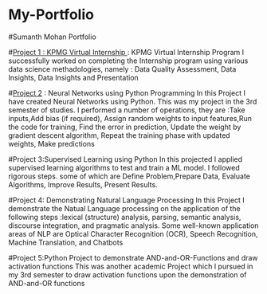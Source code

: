# My-Portfolio
#Sumanth Mohan Portfolio

#[Project 1 : KPMG Virtual Internship ](https://github.com/Sumanth3493/KPMG-Virtual-Internship): KPMG Virtual Internship Program I successfully worked on completing the Internship program using various data science methadologies, namely : Data Quality Assessment, Data Insights, Data Insights and Presentation

#[Project 2]() : Neural Networks using Python Programming In this Project I have created Neural Networks using Python. This was my project in the 3rd semester of studies. I performed a number of operations, they are :Take inputs,Add bias (if required), Assign random weights to input features,Run the code for training, Find the error in prediction, Update the weight by gradient descent algorithm, Repeat the training phase with updated weights, Make predictions

#Project 3:Supervised Learning using Python In this projected I applied supervised learning algorithms to test and train a ML model. I followed rigorous steps. some of which are Define Problem,Prepare Data, Evaluate Algorithms, Improve Results, Present Results.

#Project 4: Demonstrating Natural Language Processing In this Project I demonstrate the Natual Language processing on the application of the following steps :lexical (structure) analysis, parsing, semantic analysis, discourse integration, and pragmatic analysis. Some well-known application areas of NLP are Optical Character Recognition (OCR), Speech Recognition, Machine Translation, and Chatbots

#Project 5:Python Project to demonstrate AND-and-OR-Functions and draw activation functions This was another academic Project which I pursued in my 3rd semester to draw activation functions upon the demonstration of AND-and-OR functions
